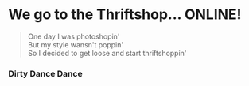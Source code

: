 # We go to the Thriftshop... ONLINE!

> One day I was photoshopin'    
> But my style wansn't poppin'    
> So I decided to get loose and start thriftshoppin'    

### Dirty Dance Dance